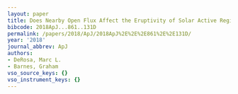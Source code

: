 ```yaml
---
layout: paper
title: Does Nearby Open Flux Affect the Eruptivity of Solar Active Regions?
bibcode: 2018ApJ...861..131D
permalink: /papers/2018/ApJ/2018ApJ%2E%2E%2E861%2E%2E131D/
year: '2018'
journal_abbrev: ApJ
authors:
- DeRosa, Marc L.
- Barnes, Graham
vso_source_keys: {}
vso_instrument_keys: {}
---
```

